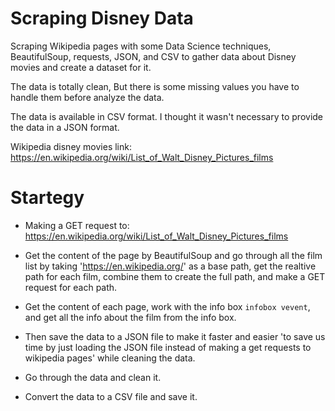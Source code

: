 # Scraping Disney Data

Scraping Wikipedia pages with some Data Science techniques, BeautifulSoup, requests, JSON, and CSV to gather data about    Disney movies and create a dataset for it.

The data is totally clean, But there is some missing values you have to handle them before analyze the data.

The data is available in CSV format. I thought it wasn't necessary to provide the data in a JSON format.

Wikipedia disney movies link:
https://en.wikipedia.org/wiki/List_of_Walt_Disney_Pictures_films

# Startegy

- Making a GET request to: https://en.wikipedia.org/wiki/List_of_Walt_Disney_Pictures_films

- Get the content of the page by BeautifulSoup and go through all the film list by taking 'https://en.wikipedia.org/' as a base path,
  get the realtive path for each film, combine them to create the full path, and make a GET request for each path.

- Get the content of each page, work with the info box `infobox vevent`, and get all the info about the film from the info box.

- Then save the data to a JSON file to make it faster and easier 'to save us time by just loading the JSON file instead of making a get requests to wikipedia pages' while cleaning the data.

- Go through the data and clean it.

- Convert the data to a CSV file and save it.
